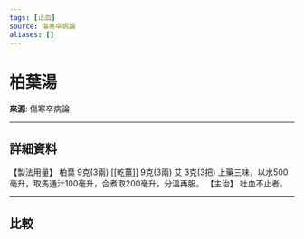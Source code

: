 ```yaml
---
tags: [止血]
source: 傷寒卒病論
aliases: []
---
```


# 柏葉湯

**來源**: 傷寒卒病論  

---

## 詳細資料
【製法用量】
柏葉
9克(3兩) [[乾薑]] 9克(3兩)
艾
3克(3把)
上藥三味，以水500毫升，取馬通汁100毫升，合煮取200毫升，分溫再服。
【主治】
吐血不止者。

---

## 比較
